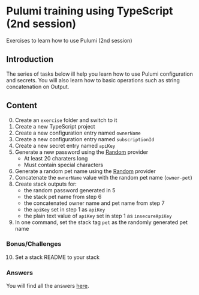# Pulumi training using TypeScript (2nd session)
Exercises to learn how to use Pulumi (2nd session)

## Introduction ##

The series of tasks below ill help you learn how to use Pulumi configuration and secrets. You will also learn how to basic operations such as string concatenation on  Output<T>.

## Content ##

0. Create an `exercise` folder and switch to it
1. Create a new TypeScript project
2. Create a new configuration entry named `ownerName`
3. Create a new configuration entry named `subscriptionId`
4. Create a new secret entry named `apiKey`
5. Generate a new password using the [Random](https://www.pulumi.com/registry/packages/random/) provider
   * At least 20 charaters long
   * Must contain special characters
6. Generate a random pet name using the [Random](https://www.pulumi.com/registry/packages/random/) provider
7. Concatenate the `ownerName` value with the random pet name (`owner-pet`)
8. Create stack outputs for:
   * the random password generated in 5
   * the stack pet name from step 6
   * the concatenated owner name and pet name from step 7
   * the `apiKey` set in step 1 as `apiKey`
   * the plain text value of `apiKey` set in step 1 as `insecureApiKey`
9. In one command, set the stack tag `pet` as the randomly generated pet name

### Bonus/Challenges ###

10. Set a stack README to your stack

### Answers ###
You will find all the answers [here](answer/).